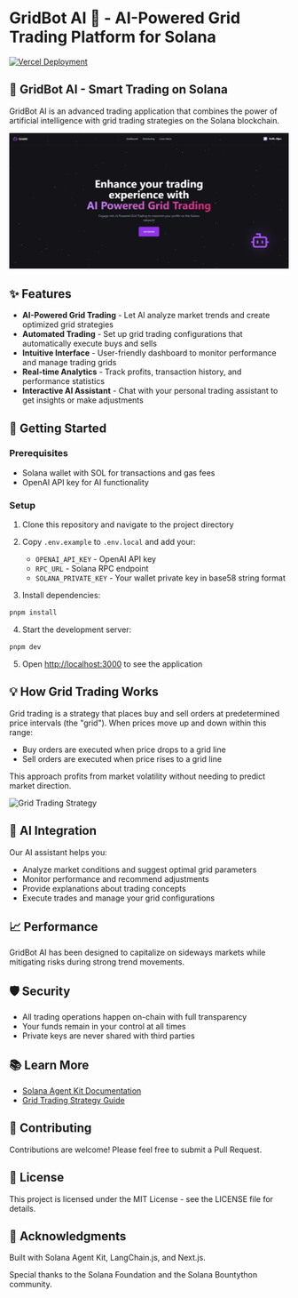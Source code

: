 # GridBot AI 🤖 - AI-Powered Grid Trading Platform for Solana

[![Vercel Deployment](https://vercel.com/button)](https://gridai-4kwmssq3p-kais-projects-42abda1c.vercel.app)

## 🤖 GridBot AI - Smart Trading on Solana

GridBot AI is an advanced trading application that combines the power of artificial intelligence with grid trading strategies on the Solana blockchain.

![Dashboard Screenshot](/public/images/hero.png)

## ✨ Features

- **AI-Powered Grid Trading** - Let AI analyze market trends and create optimized grid strategies
- **Automated Trading** - Set up grid trading configurations that automatically execute buys and sells
- **Intuitive Interface** - User-friendly dashboard to monitor performance and manage trading grids
- **Real-time Analytics** - Track profits, transaction history, and performance statistics
- **Interactive AI Assistant** - Chat with your personal trading assistant to get insights or make adjustments

## 🚀 Getting Started

### Prerequisites

- Solana wallet with SOL for transactions and gas fees
- OpenAI API key for AI functionality

### Setup

1. Clone this repository and navigate to the project directory
2. Copy `.env.example` to `.env.local` and add your:
    - `OPENAI_API_KEY` - OpenAI API key
    - `RPC_URL` - Solana RPC endpoint
    - `SOLANA_PRIVATE_KEY` - Your wallet private key in base58 string format

3. Install dependencies:

```bash
pnpm install
```

4. Start the development server:

```bash
pnpm dev
```

5. Open [http://localhost:3000](http://localhost:3000) to see the application

## 💡 How Grid Trading Works

Grid trading is a strategy that places buy and sell orders at predetermined price intervals (the "grid"). When prices move up and down within this range:

- Buy orders are executed when price drops to a grid line
- Sell orders are executed when price rises to a grid line

This approach profits from market volatility without needing to predict market direction.

![Grid Trading Strategy](/public/images/grid-strategy.png)

## 🧠 AI Integration

Our AI assistant helps you:

- Analyze market conditions and suggest optimal grid parameters
- Monitor performance and recommend adjustments
- Provide explanations about trading concepts
- Execute trades and manage your grid configurations

## 📈 Performance

GridBot AI has been designed to capitalize on sideways markets while mitigating risks during strong trend movements.

## 🛡️ Security

- All trading operations happen on-chain with full transparency
- Your funds remain in your control at all times
- Private keys are never shared with third parties

## 📚 Learn More

- [Solana Agent Kit Documentation](https://github.com/solana-foundation/agent-kit)
- [Grid Trading Strategy Guide](https://learn.bybit.com/trading/grid-trading-explained/)

## 🤝 Contributing

Contributions are welcome! Please feel free to submit a Pull Request.

## 📄 License

This project is licensed under the MIT License - see the LICENSE file for details.

## 🙏 Acknowledgments

Built with Solana Agent Kit, LangChain.js, and Next.js.

Special thanks to the Solana Foundation and the Solana Bountython community.